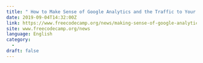 ```yaml
---
title: " How to Make Sense of Google Analytics and the Traffic to Your Website "
date: 2019-09-04T14:32:00Z
link: https://www.freecodecamp.org/news/making-sense-of-google-analytics-and-the-traffic-to-your-website/?utm_medium=RSS&utm_source=news.12bit.vn
site: www.freecodecamp.org/news
language: English
category:
  -   
draft: false
---
```

